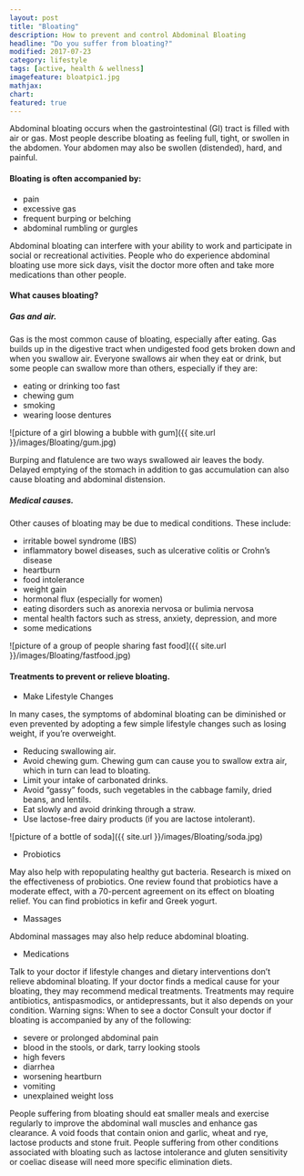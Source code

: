 ```yaml
---
layout: post
title: "Bloating"
description: How to prevent and control Abdominal Bloating
headline: "Do you suffer from bloating?"
modified: 2017-07-23
category: lifestyle
tags: [active, health & wellness]
imagefeature: bloatpic1.jpg 
mathjax: 
chart:
featured: true
---
```






Abdominal bloating occurs when the gastrointestinal (GI) tract is filled with air or gas. Most people describe bloating as feeling full, tight, or swollen in the abdomen. Your abdomen may also be swollen (distended), hard, and painful. 

#### Bloating is often accompanied by:

+	pain
+	excessive gas 
+	frequent burping or belching
+	abdominal rumbling or gurgles

Abdominal bloating can interfere with your ability to work and participate in social or recreational activities. People who do experience abdominal bloating use more sick days, visit the doctor more often and take more medications than other people. 


#### What causes bloating?

##### Gas and air.

Gas is the most common cause of bloating, especially after eating. Gas builds up in the digestive tract when undigested food gets broken down and when you swallow air. Everyone swallows air when they eat or drink, but some people can swallow more than others, especially if they are:
+	eating or drinking too fast
+	chewing gum
+	smoking
+	wearing loose dentures

![picture of a girl blowing a bubble with gum]({{ site.url }}/images/Bloating/gum.jpg)

Burping and flatulence are two ways swallowed air leaves the body. Delayed emptying of the stomach in addition to gas accumulation can also cause bloating and abdominal distension.

##### Medical causes.

Other causes of bloating may be due to medical conditions. These include:

+	irritable bowel syndrome (IBS)
+	inflammatory bowel diseases, such as ulcerative colitis or Crohn’s disease
+	heartburn
+	food intolerance
+	weight gain
+	hormonal flux (especially for women)
+	eating disorders such as anorexia nervosa or bulimia nervosa
+	mental health factors such as stress, anxiety, depression, and more
+	some medications

![picture of a group of people sharing fast food]({{ site.url }}/images/Bloating/fastfood.jpg)

#### Treatments to prevent or relieve bloating.

+	Make Lifestyle Changes

In many cases, the symptoms of abdominal bloating can be diminished or even prevented by adopting a few simple lifestyle changes such as losing weight, if you’re overweight.
+	Reducing swallowing air.
+	Avoid chewing gum. Chewing gum can cause you to swallow extra air, which in turn can lead to bloating.
+	Limit your intake of carbonated drinks.
+	Avoid “gassy” foods, such vegetables in the cabbage family, dried beans, and lentils.
+	Eat slowly and avoid drinking through a straw.
+	Use lactose-free dairy products (if you are lactose intolerant).

![picture of a bottle of soda]({{ site.url }}/images/Bloating/soda.jpg)
	
+	Probiotics

May also help with repopulating healthy gut bacteria. Research is mixed on the effectiveness of probiotics. One review found that probiotics have a moderate effect, with a 70-percent agreement on its effect on bloating relief. You can find probiotics in kefir and Greek yogurt.

+	Massages

Abdominal massages may also help reduce abdominal bloating. 

+	Medications

Talk to your doctor if lifestyle changes and dietary interventions don’t relieve abdominal bloating. If your doctor finds a medical cause for your bloating, they may recommend medical treatments. Treatments may require antibiotics, antispasmodics, or antidepressants, but it also depends on your condition.
Warning signs: When to see a doctor
Consult your doctor if bloating is accompanied by any of the following:
+	severe or prolonged abdominal pain
+	blood in the stools, or dark, tarry looking stools
+	high fevers
+	diarrhea
+	worsening heartburn
+	vomiting
+	unexplained weight loss

People suffering from bloating should eat smaller meals and exercise regularly to improve the abdominal wall muscles and enhance gas clearance. A void foods that contain onion and garlic, wheat and rye, lactose products and stone fruit.
People suffering from other conditions associated with bloating such as lactose intolerance and gluten sensitivity or coeliac disease will need more specific elimination diets.



